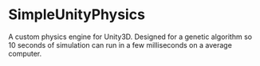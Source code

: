 # SimpleUnityPhysics
A custom physics engine for Unity3D. Designed for a genetic algorithm so 10 seconds of simulation can run in a few milliseconds on a average computer.
